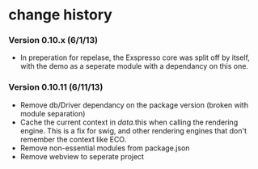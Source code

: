 # change history

### Version 0.10.x (6/1/13)
* In preperation for repelase, the Exspresso core was split off by itself,
with the demo as a seperate module with a dependancy on this one.

### Version 0.10.11 (6/11/13)
* Remove db/Driver dependancy on the package version (broken with module separation)
* Cache the current context in $data.$this when calling the rendering engine. This is a
fix for swig, and other rendering engines that don't remember the context like ECO.
* Remove non-essential modules from package.json
* Remove webview to seperate project
